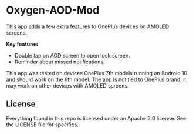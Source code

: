 # Oxygen-AOD-Mod

This app adds a few extra features to OnePlus devices on AMOLED screens.

**Key features**  
- Double tap on AOD screen to open lock screen.
- Reminder about missed notifications.

This app was tested on devices OnePlus 7th models running on Android 10 and should work on the 6th model. The app is not tied to OnePlus brand, it may work on other devices with AMOLED screens.

License
-------
Everything found in this repo is licensed under an Apache 2.0 license. See the LICENSE file for specifics.